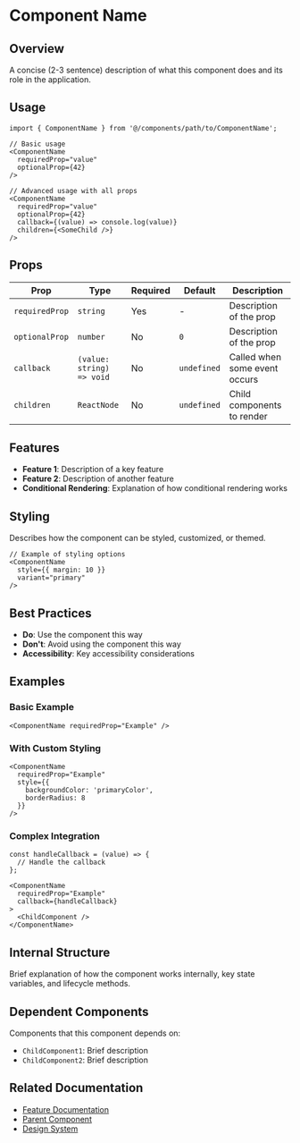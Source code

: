 # Component Name

## Overview
A concise (2-3 sentence) description of what this component does and its role in the application.

## Usage

```tsx
import { ComponentName } from '@/components/path/to/ComponentName';

// Basic usage
<ComponentName 
  requiredProp="value"
  optionalProp={42} 
/>

// Advanced usage with all props
<ComponentName 
  requiredProp="value"
  optionalProp={42}
  callback={(value) => console.log(value)}
  children={<SomeChild />}
/>
```

## Props

| Prop | Type | Required | Default | Description |
|------|------|----------|---------|-------------|
| `requiredProp` | `string` | Yes | - | Description of the prop |
| `optionalProp` | `number` | No | `0` | Description of the prop |
| `callback` | `(value: string) => void` | No | `undefined` | Called when some event occurs |
| `children` | `ReactNode` | No | `undefined` | Child components to render |

## Features
- **Feature 1**: Description of a key feature
- **Feature 2**: Description of another feature
- **Conditional Rendering**: Explanation of how conditional rendering works

## Styling
Describes how the component can be styled, customized, or themed.

```tsx
// Example of styling options
<ComponentName 
  style={{ margin: 10 }}
  variant="primary"
/>
```

## Best Practices
- **Do**: Use the component this way
- **Don't**: Avoid using the component this way
- **Accessibility**: Key accessibility considerations

## Examples

### Basic Example
```tsx
<ComponentName requiredProp="Example" />
```

### With Custom Styling
```tsx
<ComponentName 
  requiredProp="Example"
  style={{ 
    backgroundColor: 'primaryColor',
    borderRadius: 8
  }} 
/>
```

### Complex Integration
```tsx
const handleCallback = (value) => {
  // Handle the callback
};

<ComponentName 
  requiredProp="Example"
  callback={handleCallback}
>
  <ChildComponent />
</ComponentName>
```

## Internal Structure
Brief explanation of how the component works internally, key state variables, and lifecycle methods.

## Dependent Components
Components that this component depends on:
- `ChildComponent1`: Brief description
- `ChildComponent2`: Brief description

## Related Documentation
- [Feature Documentation](../../features/path/to/relevant-feature.md)
- [Parent Component](../parent-component.md)
- [Design System](../../design-system.md) 
